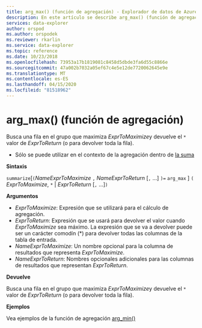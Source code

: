 ```yaml
---
title: arg_max() (función de agregación) - Explorador de datos de Azure ? Microsoft Docs
description: En este artículo se describe arg_max() (función de agregación) en Azure Data Explorer.
services: data-explorer
author: orspod
ms.author: orspodek
ms.reviewer: rkarlin
ms.service: data-explorer
ms.topic: reference
ms.date: 10/23/2018
ms.openlocfilehash: 73953a17b1819081c8458d5dbde3fa6d55c8866e
ms.sourcegitcommit: 47a002b7032a05ef67c4e5e12de7720062645e9e
ms.translationtype: MT
ms.contentlocale: es-ES
ms.lasthandoff: 04/15/2020
ms.locfileid: "81518962"
---
```

# <a name="arg_max-aggregation-function"></a>arg_max() (función de agregación)

Busca una fila en el grupo que maximiza *ExprToMaximize*y devuelve el `*` valor de *ExprToReturn* (o para devolver toda la fila).

* Sólo se puede utilizar en el contexto de la agregación dentro de [la suma](summarizeoperator.md)

**Sintaxis**

`summarize`[`(`*NameExprToMaximize* `,` *NameExprToReturn* [`,` ...] `)=` `arg_max` ] `(` *ExprToMaximize*, `*`  |  *ExprToReturn* [`,` ...]`)`

**Argumentos**

* *ExprToMaximize*: Expresión que se utilizará para el cálculo de agregación. 
* *ExprToReturn*: Expresión que se usará para devolver el valor cuando *ExprToMaximize* sea máximo. La expresión que se va a devolver puede ser un carácter comodín (*) para devolver todas las columnas de la tabla de entrada.
* *NameExprToMaximize*: Un nombre opcional para la columna de resultados que representa *ExprToMaximize*.
* *NameExprToReturn*: Nombres opcionales adicionales para las columnas de resultados que representan *ExprToReturn*.

**Devuelve**

Busca una fila en el grupo que maximiza *ExprToMaximize*y devuelve el `*` valor de *ExprToReturn* (o para devolver toda la fila).

**Ejemplos**

Vea ejemplos de la función de agregación [arg_min()](arg-min-aggfunction.md)